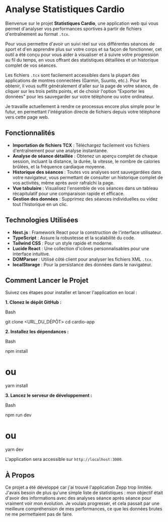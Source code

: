 # Analyse Statistiques Cardio

Bienvenue sur le projet **Statistiques Cardio**, une application web qui vous permet d'analyser vos performances sportives à partir de fichiers d'entraînement au format `.tcx`.

Pour vous permettre d'avoir un suivi réel sur vos différentes séances de sport et d'en apprendre plus sur votre corps et sa façon de fonctionner, cet outil a été conçu pour vous aider à visualiser et à suivre votre progression au fil du temps, en vous offrant des statistiques détaillées et un historique complet de vos séances.

Les fichiers `.tcx` sont facilement accessibles dans la plupart des applications de montres connectées (Garmin, Suunto, etc.). Pour les obtenir, il vous suffit généralement d'aller sur la page de votre séance, de cliquer sur les trois petits points, et de choisir l'option "Exporter les données" pour les sauvegarder sur votre téléphone ou votre ordinateur.

Je travaille actuellement à rendre ce processus encore plus simple pour le futur, en permettant l'intégration directe de fichiers depuis votre téléphone vers cette page web.

## Fonctionnalités

-   **Importation de fichiers TCX** : Téléchargez facilement vos fichiers d'entraînement pour une analyse instantanée.
-   **Analyse de séance détaillée** : Obtenez un aperçu complet de chaque session, incluant la distance, la durée, la vitesse, le nombre de calories brûlées, et la fréquence cardiaque moyenne.
-   **Historique des séances** : Toutes vos analyses sont sauvegardées dans votre navigateur, vous permettant de consulter un historique complet de vos activités, même après avoir rafraîchi la page.
-   **Vue tabulaire** : Visualisez l'ensemble de vos séances dans un tableau récapitulatif pour une comparaison rapide et efficace.
-   **Gestion des données** : Supprimez des séances individuelles ou videz tout l'historique en un clic.

## Technologies Utilisées

-   **Next.js** : Framework React pour la construction de l'interface utilisateur.
-   **TypeScript** : Assure la robustesse et la scalabilité du code.
-   **Tailwind CSS** : Pour un style rapide et moderne.
-   **Lucide React** : Une collection d'icônes personnalisables pour une interface intuitive.
-   **DOMParser** : Utilisé côté client pour analyser les fichiers XML `.tcx`.
-   **localStorage** : Pour la persistance des données dans le navigateur.

## Comment Lancer le Projet

Suivez ces étapes pour installer et lancer l'application en local :

**1\. Clonez le dépôt GitHub :**

Bash

  

git clone <URL\_DU\_DÉPÔT>
cd cardio-app

**2\. Installez les dépendances :**

Bash

  

npm install
# ou
yarn install

**3\. Lancez le serveur de développement :**

Bash

  

npm run dev
# ou
yarn dev

L'application sera accessible sur `http://localhost:3000`.

## À Propos

Ce projet a été développé car j'ai trouvé l'application Zepp trop limitée. J'avais besoin de plus qu'une simple liste de statistiques : mon objectif était d'avoir des informations avec des analyses séance après séance pour vraiment voir mon évolution. Je voulais progresser, et cela passait par une meilleure compréhension de mes performances, ce que les données brutes ne me permettaient pas de faire.